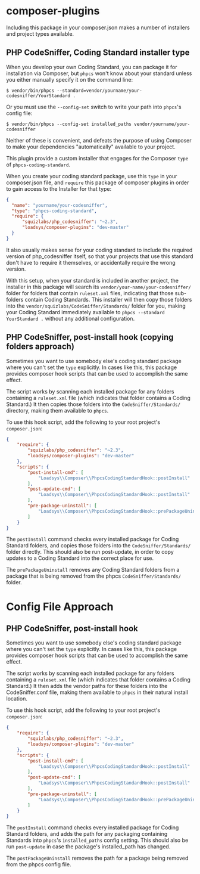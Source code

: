 # composer-plugins
Including this package in your composer.json makes a number of installers and project types available.


## PHP CodeSniffer, Coding Standard installer type

When you develop your own Coding Standard, you can package it for installation via Composer, but `phpcs` won't know about your standard unless you either manually specify it on the command line:

```shell
$ vendor/bin/phpcs --standard=vendor/yourname/your-codesniffer/YourStandard .
```

Or you must use the `--config-set` switch to write your path into `phpcs`'s config file:

```shell
$ vendor/bin/phpcs --config-set installed_paths vendor/yourname/your-codesniffer
```

Neither of these is convenient, and defeats the purpose of using Composer to make your dependencies "automatically" available to your project.

This plugin provide a custom installer that engages for the Composer `type` of `phpcs-coding-standard`.

When you create your coding standard package, use this `type` in your composer.json file, and `require` this package of composer plugins in order to gain access to the Installer for that type:

```json
{
  "name": "yourname/your-codesniffer",
  "type": "phpcs-coding-standard",
  "require": {
      "squizlabs/php_codesniffer": "~2.3",
      "loadsys/composer-plugins": "dev-master"
  }
}
```

It also usually makes sense for your coding standard to include the required version of php_codesniffer itself, so that your projects that use this standard don't have to require it themselves, or accidentally require the wrong version.

With this setup, when your standard is included in another project, the installer in this package will search its `vendor/your-name/your-codesniffer/` folder for folders that contain `ruleset.xml` files, indicating that those sub-folders contain Coding Standards. This installer will then copy those folders into the `vendor/squizlabs/CodeSniffer/Standards/` folder for you, making your Coding Standard immediately available to `phpcs --standard YourStandard .` without any additional configuration.



## PHP CodeSniffer, post-install hook (copying folders approach)

Sometimes you want to use somebody else's coding standard package where you can't set the `type` explicitly. In cases like this, this package provides composer hook scripts that can be used to accomplish the same effect.

The script works by scanning each installed package for any folders containing a `ruleset.xml` file (which indicates that folder contains a Coding Standard.) It then copies those folders into the `CodeSniffer/Standards/` directory, making them available to `phpcs`.

To use this hook script, add the following to your root project's `composer.json`:

```json
{
    "require": {
        "squizlabs/php_codesniffer": "~2.3",
        "loadsys/composer-plugins": "dev-master"
    },
    "scripts": {
        "post-install-cmd": [
            "Loadsys\\Composer\\PhpcsCodingStandardHook::postInstall"
        ],
        "post-update-cmd": [
            "Loadsys\\Composer\\PhpcsCodingStandardHook::postInstall"
        ],
        "pre-package-uninstall": [
            "Loadsys\\Composer\\PhpcsCodingStandardHook::prePackageUninstall"
        ]
    }
}
```

The `postInstall` command checks every installed package for Coding Standard folders, and copies those folders into the `CodeSniffer/Standards/` folder directly. This should also be run post-update, in order to copy updates to a Coding Standard into the correct place for use.

The `prePackageUninstall` removes any Coding Standard folders from a package that is being removed from the phpcs `CodeSniffer/Standards/` folder.










# Config File Approach

## PHP CodeSniffer, post-install hook

Sometimes you want to use somebody else's coding standard package where you can't set the `type` explicitly. In cases like this, this package provides composer hook scripts that can be used to accomplish the same effect.

The script works by scanning each installed package for any folders containing a `ruleset.xml` file (which indicates that folder contains a Coding Standard.) It then adds the vendor paths for these folders into the CodeSniffer.conf file, making them available to `phpcs` in their natural install location.

To use this hook script, add the following to your root project's `composer.json`:

```json
{
    "require": {
        "squizlabs/php_codesniffer": "~2.3",
        "loadsys/composer-plugins": "dev-master"
    },
    "scripts": {
        "post-install-cmd": [
            "Loadsys\\Composer\\PhpcsCodingStandardHook::postInstall"
        ],
        "post-update-cmd": [
            "Loadsys\\Composer\\PhpcsCodingStandardHook::postInstall"
        ],
        "pre-package-uninstall": [
            "Loadsys\\Composer\\PhpcsCodingStandardHook::prePackageUninstall"
        ]
    }
}
```

The `postInstall` command checks every installed package for Coding Standard folders, and adds the path for any packaging containing Standards into `phpcs`'s `installed_paths` config setting. This should also be run `post-update` in case the package's installed_path has changed.

The `postPackageUninstall` removes the path for a package being removed from the phpcs config file.
